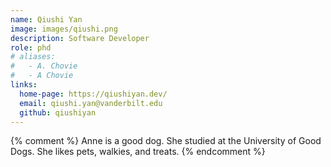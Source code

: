 ```yaml
---
name: Qiushi Yan
image: images/qiushi.png
description: Software Developer
role: phd
# aliases:
#   - A. Chovie
#   - A Chovie
links:
  home-page: https://qiushiyan.dev/
  email: qiushi.yan@vanderbilt.edu
  github: qiushiyan
---
```


{% comment %}
Anne is a good dog.
She studied at the University of Good Dogs.
She likes pets, walkies, and treats.
{% endcomment %}
